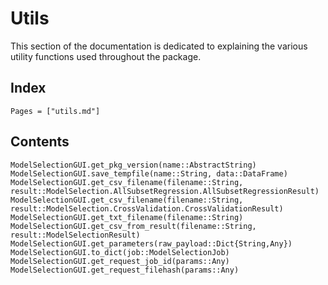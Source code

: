 # Utils

This section of the documentation is dedicated to explaining the various utility functions used throughout the package. 

## Index

```@index
Pages = ["utils.md"]
```

## Contents

```@docs
ModelSelectionGUI.get_pkg_version(name::AbstractString)
ModelSelectionGUI.save_tempfile(name::String, data::DataFrame)
ModelSelectionGUI.get_csv_filename(filename::String, result::ModelSelection.AllSubsetRegression.AllSubsetRegressionResult)
ModelSelectionGUI.get_csv_filename(filename::String, result::ModelSelection.CrossValidation.CrossValidationResult)
ModelSelectionGUI.get_txt_filename(filename::String)
ModelSelectionGUI.get_csv_from_result(filename::String, result::ModelSelectionResult)
ModelSelectionGUI.get_parameters(raw_payload::Dict{String,Any})
ModelSelectionGUI.to_dict(job::ModelSelectionJob)
ModelSelectionGUI.get_request_job_id(params::Any)
ModelSelectionGUI.get_request_filehash(params::Any)
```
